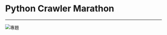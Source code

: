 # Python Crawler Marathon
****
![專題](https://user-images.githubusercontent.com/66252302/106378038-449c9700-63dc-11eb-8cf5-38c3317945f8.JPG)

